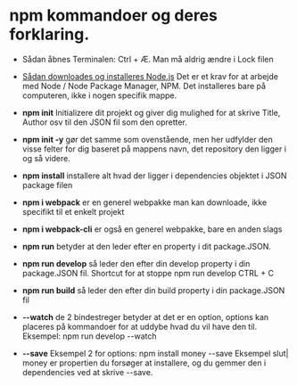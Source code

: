 # npm kommandoer og deres forklaring.

* Sådan åbnes Terminalen: Ctrl + Æ. Man må aldrig ændre i Lock filen


* [Sådan downloades og installeres Node.js](https://github.com/rts-cmk-wuhf01/rts-cmk-wuhf01-repo/blob/master/Blandet/Node.md) Det er et krav for at arbejde med Node / Node Package Manager, NPM. Det installeres bare på computeren, ikke i nogen specifik mappe.

* **npm init** Initializere dit projekt og giver dig mulighed for at skrive Title, Author osv til den JSON fil som den opretter.

* **npm init -y** gør det samme som ovenstående, men her udfylder den visse felter for dig baseret på mappens navn, det repository den ligger i og så videre.

* **npm install** installere alt hvad der ligger i dependencies objektet i JSON package filen

* **npm i webpack** er en generel webpakke man kan downloade, ikke specifikt til et enkelt projekt

* **npm i webpack-cli** er også en generel webpakke, bare en anden slags

* **npm run** betyder at den leder efter en property i dit package.JSON.

* **npm run develop** så leder den efter din develop property i din package.JSON fil. Shortcut for at stoppe npm run develop CTRL + C

* **npm run build** så leder den efter din build property i din package.JSON fil

* **--watch** de 2 bindestreger betyder at det er en option, options kan placeres på kommandoer for at uddybe hvad du vil have den til. Eksempel: npm run develop --watch

* **--save** Eksempel 2 for options: npm install money --save Eksempel slut| money er propertien du forsøger at installere, og du gemmer den i dependencies ved at skrive --save.


